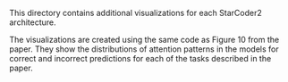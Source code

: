This directory contains additional visualizations for each StarCoder2 architecture.

The visualizations are created using the same code as Figure 10 from the paper.
They show the distributions of attention patterns in the models for correct and incorrect predictions for each of the tasks described in the paper.
